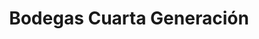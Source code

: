 ---
title: "Bodegas Cuarta Generación"
url: /sotoserrano/bodegas-cuarta-generacion/
shop: alcohol
---